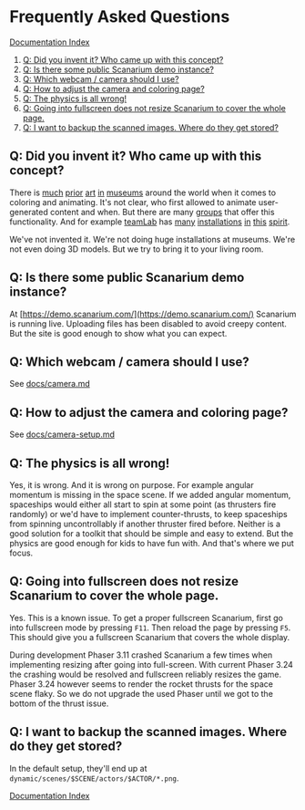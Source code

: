 # Frequently Asked Questions

[Documentation Index](docs/index.md)

1. [Q: Did you invent it? Who came up with this concept?](#q-did-you-invent-it-who-came-up-with-this-concept)
1. [Q: Is there some public Scanarium demo instance?](#q-is-there-some-public-Scanarium-demo-instance)
1. [Q: Which webcam / camera should I use?](#q-which-webcam--camera-should-i-use)
1. [Q: How to adjust the camera and coloring page?](#q-how-to-adjust-the-camera-and-coloring-page)
1. [Q: The physics is all wrong!](#q-the-physics-is-all-wrong)
1. [Q: Going into fullscreen does not resize Scanarium to cover the whole page.](#q-going-into-fullscreen-does-not-resize-scanarium-to-cover-the-whole-page)
1. [Q: I want to backup the scanned images. Where do they get stored?](#q-i-want-to-backup-the-scanned-images-where-do-they-get-stored)



## Q: Did you invent it? Who came up with this concept?

There is [much](https://workinman.com/virtual-aquarium-design-museum)
[prior](https://dinoland.nl/en/) [art](https://www.stlouisaquarium.com/)
[in](https://9gag.com/gag/amvxwWo)
[museums](https://digitalmoo.com/products/virtual-aquarium/) around the world
when it comes to coloring and animating. It's not clear, who first allowed to
animate user-generated content and when. But there are many
[groups](https://www.youtube.com/watch?v=-tmd1hjkhIs) that offer this
functionality. And for example [teamLab](https://www.teamlab.art) has
[many](https://www.teamlab.art/w/sketch_ocean/)
[installations](https://borderless.teamlab.art/ew/aquarium/)
[in](https://www.teamlab.art/w/sketch_animals/)
[this](https://www.teamlab.art/w/sketchpeople/)
[spirit](https://www.teamlab.art/w/sketchtown/).

We've not invented it. We're not doing huge installations at museums. We're not
even doing 3D models. But we try to bring it to your living room.



## Q: Is there some public Scanarium demo instance?

At [https://demo.scanarium.com/](https://demo.scanarium.com/) Scanarium is running
live. Uploading files has been disabled to avoid creepy content. But the site is
good enough to show what you can expect.



## Q: Which webcam / camera should I use?

See [docs/camera.md](docs/camera.md)



## Q: How to adjust the camera and coloring page?

See [docs/camera-setup.md](docs/camera-setup.md)



## Q: The physics is all wrong!

Yes, it is wrong. And it is wrong on purpose. For example angular momentum is
missing in the space scene. If we added angular momentum, spaceships would
either all start to spin at some point (as thrusters fire randomly) or we'd have
to implement counter-thrusts, to keep spaceships from spinning uncontrollably if
another thruster fired before. Neither is a good solution for a toolkit that
should be simple and easy to extend. But the physics are good enough for kids to
have fun with. And that's where we put focus.



## Q: Going into fullscreen does not resize Scanarium to cover the whole page.

Yes. This is a known issue. To get a proper fullscreen Scanarium, first go into
fullscreen mode by pressing `F11`. Then reload the page by pressing `F5`. This
should give you a fullscreen Scanarium that covers the whole display.

During development Phaser 3.11 crashed Scanarium a few times when implementing
resizing after going into full-screen. With current Phaser 3.24 the crashing
would be resolved and fullscreen reliably resizes the game. Phaser 3.24 however
seems to render the rocket thrusts for the space scene flaky. So we do not
upgrade the used Phaser until we got to the bottom of the thrust issue.



## Q: I want to backup the scanned images. Where do they get stored?

In the default setup, they'll end up at
`dynamic/scenes/$SCENE/actors/$ACTOR/*.png`.



[Documentation Index](docs/index.md)
